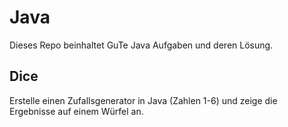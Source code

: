 # Java
Dieses Repo beinhaltet GuTe Java Aufgaben und deren Lösung.


## Dice
Erstelle einen Zufallsgenerator in Java (Zahlen 1-6)  und zeige die Ergebnisse auf einem Würfel an.
